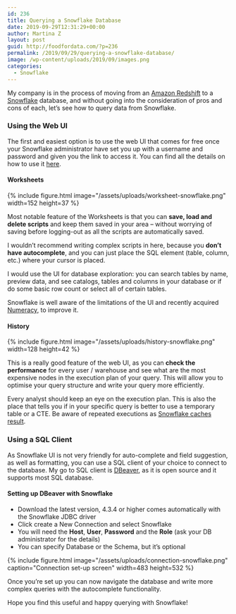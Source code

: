 ```yaml
---
id: 236
title: Querying a Snowflake Database
date: 2019-09-29T12:31:29+00:00
author: Martina Z
layout: post
guid: http://foodfordata.com/?p=236
permalink: /2019/09/29/querying-a-snowflake-database/
image: /wp-content/uploads/2019/09/images.png
categories:
  - Snowflake
---
```


My company is in the process of moving from an <a href="https://aws.amazon.com/redshift/" target="_blank" rel="noreferrer noopener" aria-label="Amazon Redshift (opens in a new tab)">Amazon Redshift</a> to a <a rel="noreferrer noopener" aria-label="Snowflake (opens in a new tab)" href="https://www.snowflake.com/" target="_blank">Snowflake</a> database, and without going into the consideration of pros and cons of each, let&#8217;s see how to query data from Snowflake. 

### Using the Web UI

The first and easiest option is to use the web UI that comes for free once your Snowflake administrator have set you up with a username and password and given you the link to access it. You can find all the details on how to use it <a rel="noreferrer noopener" aria-label="here (opens in a new tab)" href="https://docs.snowflake.net/manuals/user-guide/ui-using.html" target="_blank">here</a>.

#### Worksheets

{% include figure.html image="/assets/uploads/worksheet-snowflake.png" width=152 height=37 %}

Most notable feature of the Worksheets is that you can **save, load and delete scripts** and keep them saved in your area &#8211; without worrying of saving before logging-out as all the scripts are automatically saved. 

I wouldn&#8217;t recommend writing complex scripts in here, because you **don&#8217;t have autocomplete**, and you can just place the SQL element (table, column, etc.) where your cursor is placed. 

I would use the UI for database exploration: you can search tables by name, preview data, and see catalogs, tables and columns in your database or if do some basic row count or select all of certain tables.

Snowflake is well aware of the limitations of the UI and recently acquired <a href="https://www.snowflake.com/blog/numeracy-investing-in-our-query-ui/" target="_blank" rel="noreferrer noopener" aria-label=" (opens in a new tab)">Numeracy</a>, to improve it.

#### History

{% include figure.html image="/assets/uploads/history-snowflake.png" width=128 height=42 %}

This is a really good feature of the web UI, as you can **check the performance** for every user / warehouse and see what are the most expensive nodes in the execution plan of your query. This will allow you to optimise your query structure and write your query more efficiently.

Every analyst should keep an eye on the execution plan. This is also the place that tells you if in your specific query is better to use a temporary table or a CTE. Be aware of repeated executions as <a href="https://www.youtube.com/watch?v=lcO8CRT5EMc" target="_blank" rel="noreferrer noopener" aria-label="Snowflake caches result (opens in a new tab)">Snowflake caches result</a>.

### Using a SQL Client

As Snowflake UI is not very friendly for auto-complete and field suggestion, as well as formatting, you can use a SQL client of your choice to connect to the database. My go to SQL client is <a href="https://dbeaver.io/" target="_blank" rel="noreferrer noopener" aria-label="DBeaver (opens in a new tab)">DBeaver</a>, as it is open source and it supports most SQL database. 

#### Setting up DBeaver with Snowflake

  * Download the latest version, 4.3.4 or higher comes automatically with the Snowflake JDBC driver
  * Click create a New Connection and select Snowflake
  * You will need the **Host**, **User**, **Password** and the **Role** (ask your DB administrator for the details)
  * You can specify Database or the Schema, but it&#8217;s optional


{% include figure.html image="/assets/uploads/connection-snowflake.png" caption="Connection set-up screen" width=483 height=532 %}

Once you&#8217;re set up you can now navigate the database and write more complex queries with the autocomplete functionality.

Hope you find this useful and happy querying with Snowflake!